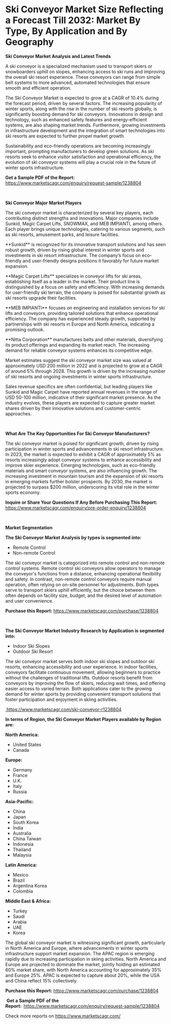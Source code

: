<p><h1>Ski Conveyor Market Size Reflecting a Forecast Till 2032: Market By Type, By Application and By Geography</h1></p><p><strong>Ski Conveyor Market Analysis and Latest Trends</strong></p>
<p><p>A ski conveyor is a specialized mechanism used to transport skiers or snowboarders uphill on slopes, enhancing access to ski runs and improving the overall ski resort experience. These conveyors can range from simple belt systems to more advanced, automated technologies that ensure smooth and efficient operation.</p><p>The Ski Conveyor Market is expected to grow at a CAGR of 10.4% during the forecast period, driven by several factors. The increasing popularity of winter sports, along with the rise in the number of ski resorts globally, is significantly boosting demand for ski conveyors. Innovations in design and technology, such as enhanced safety features and energy-efficient systems, are also shaping market trends. Furthermore, growing investments in infrastructure development and the integration of smart technologies into ski resorts are expected to further propel market growth.</p><p>Sustainability and eco-friendly operations are becoming increasingly important, prompting manufacturers to develop green solutions. As ski resorts seek to enhance visitor satisfaction and operational efficiency, the evolution of ski conveyor systems will play a crucial role in the future of winter sports infrastructure.</p></p>
<p><strong>Get a Sample PDF of the Report:&nbsp;</strong> <a href="https://www.marketscagr.com/enquiry/request-sample/1238804?utm_campaign=2575&utm_medium=2&utm_source=Github&utm_content=ia&utm_term=22022025&utm_id=ski-conveyor">https://www.marketscagr.com/enquiry/request-sample/1238804</a></p>
<p>&nbsp;</p>
<p><strong>Ski Conveyor Major Market Players</strong></p>
<p><p>The ski conveyor market is characterized by several key players, each contributing distinct strengths and innovations. Major companies include Sunkid, Magic Carpet Lifts, SNOWMAX, and MEB IMPIANTI, among others. Each player brings unique technologies, catering to various segments, such as ski resorts, amusement parks, and leisure facilities.</p><p>**Sunkid** is recognized for its innovative transport solutions and has seen robust growth, driven by rising global interest in winter sports and investments in ski resort infrastructure. The company’s focus on eco-friendly and user-friendly designs positions it favorably for future market expansion.</p><p>**Magic Carpet Lifts** specializes in conveyor lifts for ski areas, establishing itself as a leader in the market. Their product line is distinguished by a focus on safety and efficiency. With increasing demands for user-friendly ski terrain, the company is poised for substantial growth as ski resorts upgrade their facilities.</p><p>**MEB IMPIANTI** focuses on engineering and installation services for ski lifts and conveyors, providing tailored solutions that enhance operational efficiency. The company has experienced steady growth, supported by partnerships with ski resorts in Europe and North America, indicating a promising outlook.</p><p>**Nitta Corporation** manufactures belts and other materials, diversifying its product offerings and expanding its market reach. The increasing demand for reliable conveyor systems enhances its competitive edge.</p><p>Market estimates suggest the ski conveyor market size was valued at approximately USD 200 million in 2022 and is projected to grow at a CAGR of around 5% through 2028. This growth is driven by the increasing number of ski resorts and ongoing investments in winter sports infrastructure.</p><p>Sales revenue specifics are often confidential, but leading players like Sunkid and Magic Carpet have reported annual revenues in the range of USD 50-100 million, indicative of their significant market presence. As the industry evolves, these players are expected to capture greater market shares driven by their innovative solutions and customer-centric approaches.</p></p>
<p>&nbsp;</p>
<p><strong>What Are The Key Opportunities For Ski Conveyor Manufacturers?</strong></p>
<p><p>The ski conveyor market is poised for significant growth, driven by rising participation in winter sports and advancements in ski resort infrastructure. In 2023, the market is expected to exhibit a CAGR of approximately 5% as resorts increasingly adopt conveyor systems to enhance accessibility and improve skier experience. Emerging technologies, such as eco-friendly materials and smart conveyor systems, are also influencing growth. The increasing investment in mountain tourism and the expansion of ski resorts in emerging markets further bolster prospects. By 2030, the market is projected to surpass $200 million, underscoring its vital role in the winter sports economy.</p></p>
<p><strong>Inquire or Share Your Questions If Any Before Purchasing This Report:</strong> <a href="https://www.marketscagr.com/enquiry/pre-order-enquiry/1238804?utm_campaign=2575&utm_medium=2&utm_source=Github&utm_content=ia&utm_term=22022025&utm_id=ski-conveyor">https://www.marketscagr.com/enquiry/pre-order-enquiry/1238804</a></p>
<p>&nbsp;</p>
<p><strong>Market Segmentation</strong></p>
<p><strong>The Ski Conveyor Market Analysis by types is segmented into:</strong></p>
<p><ul><li>Remote Control</li><li>Non-remote Control</li></ul></p>
<p><p>The ski conveyor market is categorized into remote control and non-remote control systems. Remote control ski conveyors allow operators to manage the conveyor's functions from a distance, enhancing operational flexibility and safety. In contrast, non-remote control conveyors require manual operation, often relying on on-site personnel for adjustments. Both types serve to transport skiers uphill efficiently, but the choice between them often depends on facility size, budget, and the desired level of automation and user convenience.</p></p>
<p><strong>Purchase this Report:&nbsp;</strong><a href="https://www.marketscagr.com/purchase/1238804?utm_campaign=2575&utm_medium=2&utm_source=Github&utm_content=ia&utm_term=22022025&utm_id=ski-conveyor">https://www.marketscagr.com/purchase/1238804</a></p>
<p>&nbsp;</p>
<p><strong>The Ski Conveyor Market Industry Research by Application is segmented into:</strong></p>
<p><ul><li>Indoor Ski Slopes</li><li>Outdoor Ski Resort</li></ul></p>
<p><p>The ski conveyor market serves both indoor ski slopes and outdoor ski resorts, enhancing accessibility and user experience. In indoor facilities, conveyors facilitate continuous movement, allowing beginners to practice without the challenges of traditional lifts. Outdoor resorts benefit from conveyors by improving the flow of skiers, reducing wait times, and offering easier access to varied terrain. Both applications cater to the growing demand for winter sports by providing convenient transport solutions that foster participation and enjoyment in skiing activities.</p></p>
<p><a href="https://www.marketscagr.com/ski-conveyor-r1238804?utm_campaign=2575&utm_medium=2&utm_source=Github&utm_content=ia&utm_term=22022025&utm_id=ski-conveyor">&nbsp;https://www.marketscagr.com/ski-conveyor-r1238804</a></p>
<p><strong>In terms of Region, the Ski Conveyor Market Players available by Region are:</strong></p>
<p>
    <p> <strong> North America: </strong>
        <ul>
            <li>United States</li>
            <li>Canada</li>
        </ul>
        </p> 
    <p> <strong> Europe: </strong>
        <ul>
            <li>Germany</li>
            <li>France</li>
            <li>U.K.</li>
            <li>Italy</li>
            <li>Russia</li>
        </ul>
        </p> 
    <p> <strong> Asia-Pacific: </strong>
        <ul>
            <li>China</li>
            <li>Japan</li>
            <li>South Korea</li>
            <li>India</li>
            <li>Australia</li>
            <li>China Taiwan</li>
            <li>Indonesia</li>
            <li>Thailand</li>
            <li>Malaysia</li>
        </ul>
        </p> 
    <p> <strong> Latin America: </strong>
        <ul>
            <li>Mexico</li>
            <li>Brazil</li>
            <li>Argentina Korea</li>
            <li>Colombia</li>
        </ul>
        </p> 
    <p> <strong> Middle East & Africa: </strong>
        <ul>
            <li>Turkey</li>
            <li>Saudi</li>
            <li>Arabia</li>
            <li>UAE</li>
            <li>Korea</li>
        </ul>
    </p>
    </p>
<p><p>The global ski conveyor market is witnessing significant growth, particularly in North America and Europe, where advancements in winter sports infrastructure support market expansion. The APAC region is emerging rapidly due to increasing participation in skiing activities. North America and Europe are projected to dominate the market, jointly holding an estimated 60% market share, with North America accounting for approximately 35% and Europe 25%. APAC is expected to capture about 20%, while the USA and China reflect 15% collectively.</p></p>
<p><strong>Purchase this Report: </strong><a href="https://www.marketscagr.com/purchase/1238804?utm_campaign=2575&utm_medium=2&utm_source=Github&utm_content=ia&utm_term=22022025&utm_id=ski-conveyor">https://www.marketscagr.com/purchase/1238804</a></p>
<p>&nbsp;<strong>Get a Sample PDF of the Report:&nbsp;&nbsp;</strong><a href="https://www.marketscagr.com/enquiry/request-sample/1238804?utm_campaign=2575&utm_medium=2&utm_source=Github&utm_content=ia&utm_term=22022025&utm_id=ski-conveyor">https://www.marketscagr.com/enquiry/request-sample/1238804</a></p>
<p><strong></strong></p>
<p>Check more reports on <a href="https://www.marketscagr.com/?utm_campaign=2575&utm_medium=2&utm_source=Github&utm_content=ia&utm_term=22022025&utm_id=ski-conveyor">https://www.marketscagr.com/</a></p>